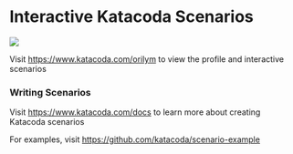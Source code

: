 # Interactive Katacoda Scenarios

[![](http://shields.katacoda.com/katacoda/orilym/count.svg)](https://www.katacoda.com/orilym "Get your profile on Katacoda.com")

Visit https://www.katacoda.com/orilym to view the profile and interactive scenarios

### Writing Scenarios
Visit https://www.katacoda.com/docs to learn more about creating Katacoda scenarios

For examples, visit https://github.com/katacoda/scenario-example
